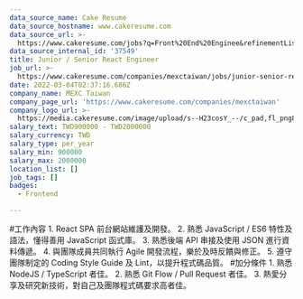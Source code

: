 ```yaml
---
data_source_name: Cake Resume
data_source_hostname: www.cakeresume.com
data_source_url: >-
  https://www.cakeresume.com/jobs?q=Front%20End%20Enginee&refinementList[lang_name][0]=E[…]tech_front-end-development&range[salary_range][min]=1000000
data_source_internal_id: '37549'
title: Junior / Senior React Engineer
job_url: >-
  https://www.cakeresume.com/companies/mexctaiwan/jobs/junior-senior-react-engineer
date: 2022-03-04T02:37:16.686Z
company_name: MEXC Taiwan
company_page_url: 'https://www.cakeresume.com/companies/mexctaiwan'
company_logo_url: >-
  https://media.cakeresume.com/image/upload/s--H23cosY_--/c_pad,fl_png8,h_200,w_200/v1660289506/fmmveipbts2oue0re0bd.png
salary_text: TWD900000 - TWD2000000
salary_currency: TWD
salary_type: per_year
salary_min: 900000
salary_max: 2000000
location_list: []
job_tags: []
badges:
  - Frontend

---
```


#工作內容 1. React SPA 前台網站維護及開發。 2. 熟悉 JavaScript / ES6 特性及語法，懂得善用 JavaScript 函式庫。 3. 熟悉後端 API 串接及使用 JSON 進行資料傳遞。 4. 與團隊成員共同執行 Agile 開發流程，樂於及時反饋與修正。 5. 遵守團隊制定的 Coding Style Guide 及 Lint，以提升程式碼品質。 #加分條件 1. 熟悉 NodeJS / TypeScript 者佳。 2. 熟悉 Git Flow / Pull Request 者佳。 3. 熱愛分享及研究新技術，對自己及團隊程式碼要求高者佳。